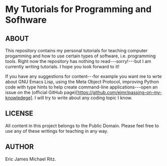 My Tutorials for Programming and Sofhware
=========================================

## ABOUT

This repository contains my personal tutorials for teaching computer progamming
and how to use certain types of software, i.e. programming tools.  Right now
the repository has nothing to read---sorry!---but I am currently writing
tutorials.  I hope you look forward to it!

If you have any suggestions for content---for example you want me to wrte
about GNU Emacs Lisp, using the Meta Object Protocol, improving Python code
with type hints to help create command-line applications---open an issue on
the (official GitHub page)[https://github.com/ejmr/passing-on-my-knowledege].
I will try to write about any coding topic I know.

## LICENSE

All content in this project belongs to the Public Domain.  Please feel free to use
any of these writings for teaching in any way.

## AUTHOR

Eric James Michael Ritz.
